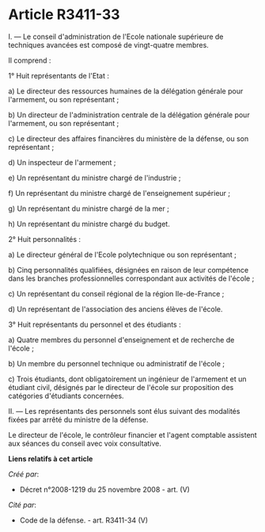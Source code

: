 # Article R3411-33

I. ― Le conseil d'administration de l'Ecole nationale supérieure de techniques avancées est composé de vingt-quatre membres.

Il comprend :

1° Huit représentants de l'Etat :

a) Le directeur des ressources humaines de la délégation générale pour l'armement, ou son représentant ;

b) Un directeur de l'administration centrale de la délégation générale pour l'armement, ou son représentant ;

c) Le directeur des affaires financières du ministère de la défense, ou son représentant ;

d) Un inspecteur de l'armement ;

e) Un représentant du ministre chargé de l'industrie ;

f) Un représentant du ministre chargé de l'enseignement supérieur ;

g) Un représentant du ministre chargé de la mer ;

h) Un représentant du ministre chargé du budget.

2° Huit personnalités :

a) Le directeur général de l'Ecole polytechnique ou son représentant ;

b) Cinq personnalités qualifiées, désignées en raison de leur compétence dans les branches professionnelles correspondant aux
activités de l'école ;

c) Un représentant du conseil régional de la région Ile-de-France ;

d) Un représentant de l'association des anciens élèves de l'école.

3° Huit représentants du personnel et des étudiants :

a) Quatre membres du personnel d'enseignement et de recherche de l'école ;

b) Un membre du personnel technique ou administratif de l'école ;

c) Trois étudiants, dont obligatoirement un ingénieur de l'armement et un étudiant civil, désignés par le directeur de
l'école sur proposition des catégories d'étudiants concernées.

II. ― Les représentants des personnels sont élus suivant des modalités fixées par arrêté du ministre de la défense.

Le directeur de l'école, le contrôleur financier et l'agent comptable assistent aux séances du conseil avec voix
consultative.

**Liens relatifs à cet article**

_Créé par_:

  - Décret n°2008-1219 du 25 novembre 2008 - art. (V)

_Cité par_:

  - Code de la défense. - art. R3411-34 (V)
